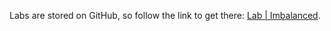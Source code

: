 <br><br>

Labs are stored on GitHub, so follow the link to get there: [Lab | Imbalanced](https://github.com/data-bootcamp-v4/lab-imbalanced).
